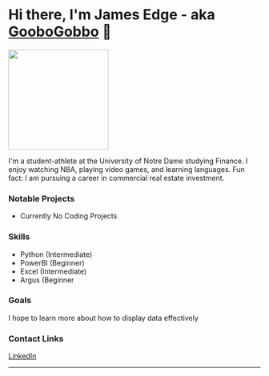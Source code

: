 # Hi there, I'm James Edge - aka [GooboGobbo][website] 👋

<img src="https://github.com/GooboGobbo/GooboGobbo/blob/main/Headshot%20Best%201%20(1).png" width="200"/>

I'm a student-athlete at the University of Notre Dame studying Finance. I enjoy watching NBA, playing video games, and learning languages.
Fun fact: I am pursuing a career in commercial real estate investment.
<br />
### Notable Projects
- Currently No Coding Projects

### Skills
- Python (Intermediate)
- PowerBI (Beginner)
- Excel (Intermediate)
- Argus (Beginner

### Goals
I hope to learn more about how to display data effectively

### Contact Links
[LinkedIn][website]

---

[website]: https://www.linkedin.com/in/jamesdedge/
[email]: jedge@nd.edu

